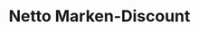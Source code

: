 ---
title: "Netto Marken-Discount"
url: /bremen/netto-marken-discount-burger-heerstrasse/
shop: Supermarkt
---